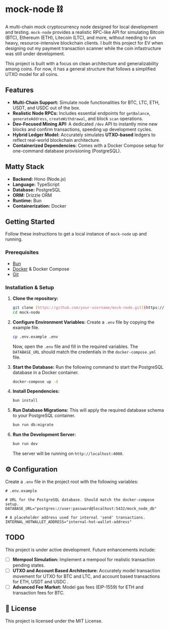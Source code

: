 # mock-node ⛓️

A multi-chain mock cryptocurrency node designed for local development and testing. `mock-node` provides a realistic RPC-like API for simulating Bitcoin (BTC), Ethereum (ETH), Litecoin (LTC), and more, without needing to run heavy, resource-intensive blockchain clients. I built this project for EV when designing out my payment transaction scanner while the coin infastructure was still under development.

This project is built with a focus on clean architecture and generalizability among coins. For now, it has a general structure that follows a simplified UTXO model for all coins.

## Features

* **Multi-Chain Support:** Simulate node functionalities for BTC, LTC, ETH, USDT, and USDC out of the box.
* **Realistic Node RPCs:** Includes essential endpoints for `getBalance`, `generateAddress`, `createWithdrawal`, and block `scan` operations.
* **Dev-Focused Mining API:** A dedicated `/dev` API to instantly mine new blocks and confirm transactions, speeding up development cycles.
* **Hybrid Ledger Model:** Accurately simulates **UTXO-based** ledgers to reflect real-world blockchain architecture.
* **Containerized Dependencies:** Comes with a Docker Compose setup for one-command database provisioning (PostgreSQL).

## Matty Stack

* **Backend:** Hono (Node.js)
* **Language:** TypeScript
* **Database:** PostgreSQL
* **ORM:** Drizzle ORM
* **Runtime:** Bun
* **Containerization:** Docker

## Getting Started

Follow these instructions to get a local instance of `mock-node` up and running.

### Prerequisites

* [Bun](https://bun.sh/)
* [Docker](https://www.docker.com/get-started) & Docker Compose
* [Git](https://git-scm.com/)

### Installation & Setup

1.  **Clone the repository:**
    ```sh
    git clone [https://github.com/your-username/mock-node.git](https://github.com/your-username/mock-node.git)
    cd mock-node
    ```

2.  **Configure Environment Variables:**
    Create a `.env` file by copying the example file.
    ```sh
    cp .env.example .env
    ```
    Now, open the `.env` file and fill in the required variables. The `DATABASE_URL` should match the credentials in the `docker-compose.yml` file.

3.  **Start the Database:**
    Run the following command to start the PostgreSQL database in a Docker container.
    ```sh
    docker-compose up -d
    ```

4.  **Install Dependencies:**
    ```sh
    bun install
    ```

5.  **Run Database Migrations:**
    This will apply the required database schema to your PostgreSQL container.
    ```sh
    bun run db:migrate
    ```

6.  **Run the Development Server:**
    ```sh
    bun run dev
    ```
    The server will be running on `http://localhost:4000`.

## ⚙️ Configuration

Create a `.env` file in the project root with the following variables:

```env
# .env.example

# URL for the PostgreSQL database. Should match the docker-compose setup.
DATABASE_URL="postgres://user:password@localhost:5432/mock_node_db"

# A placeholder address used for internal 'send' transactions.
INTERNAL_HOTWALLET_ADDRESS="internal-hot-wallet-address"
```

## TODO

This project is under active development. Future enhancements include:

- [ ] **Mempool Simulation:** Implement a mempool for realistic transaction pending states.
- [ ] **UTXO and Account Based Architecture:** Accurately model transaction movement for UTXO for BTC and LTC, and account based transactions for ETH, USDT and USDC .
- [ ] **Advanced Fee Market:** Model gas fees (EIP-1559) for ETH and transaction fees for BTC.

## 📄 License

This project is licensed under the MIT License.